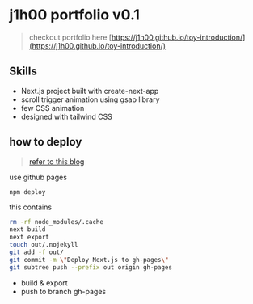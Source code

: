 # j1h00 portfolio v0.1

> checkout portfolio here
> [https://j1h00.github.io/toy-introduction/](https://j1h00.github.io/toy-introduction/)

## Skills
- Next.js project built with create-next-app 
- scroll trigger animation using gsap library 
- few CSS animation 
- designed with tailwind CSS 

## how to deploy 

> [refer to this blog](https://velog.io/@ricale/next.js-%EB%A1%9C-GitHub-Pages-%EB%B0%B0%ED%8F%AC%ED%95%98%EA%B8%B0)

use github pages 

```bash
npm deploy
```

this contains

```bash
rm -rf node_modules/.cache 
next build 
next export 
touch out/.nojekyll 
git add -f out/ 
git commit -m \"Deploy Next.js to gh-pages\" 
git subtree push --prefix out origin gh-pages
```

- build & export 
- push to branch gh-pages 

